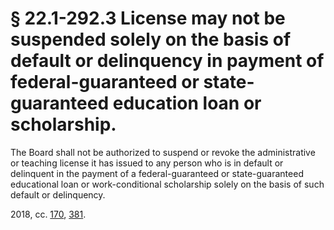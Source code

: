 # § 22.1-292.3 License may not be suspended solely on the basis of default or delinquency in payment of federal-guaranteed or state-guaranteed education loan or scholarship.

<p>The Board shall not be authorized to suspend or revoke the administrative or teaching license it has issued to any person who is in default or delinquent in the payment of a federal-guaranteed or state-guaranteed educational loan or work-conditional scholarship solely on the basis of such default or delinquency.</p><p>2018, cc. <a href='http://lis.virginia.gov/cgi-bin/legp604.exe?181+ful+CHAP0170'>170</a>, <a href='http://lis.virginia.gov/cgi-bin/legp604.exe?181+ful+CHAP0381'>381</a>.</p>